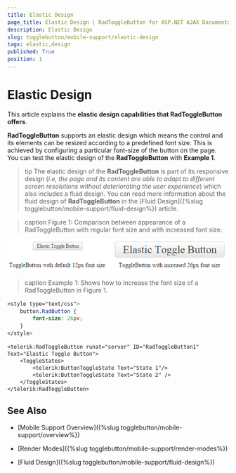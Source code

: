 ```yaml
---
title: Elastic Design
page_title: Elastic Design | RadToggleButton for ASP.NET AJAX Documentation
description: Elastic Design
slug: togglebutton/mobile-support/elastic-design
tags: elastic,design
published: True
position: 1
---
```


# Elastic Design

This article explains the **elastic design capabilities that RadToggleButton offers**. 

**RadToggleButton** supports an elastic design which means the control and its elements can be resized according to a predefined font size. This is achieved by configuring a particular font-size of the button on the page. You can test the elastic design of the **RadToggleButton** with **Example 1**. 

>tip The elastic design of the **RadToggleButton** is part of its responsive design (*i.e, the page and its content are able to adapt to different screen resolutions without deteriorating the user experience*) which also includes a fluid design. You can read more information about the fluid design of **RadToggleButton** in the  [Fluid Design]({%slug togglebutton/mobile-support/fluid-design%}) article.

>caption Figure 1: Comparison between appearance of a RadToggleButton with regular font size and with increased font size.

![togglebutton-elastic-design](images/togglebutton-elastic-design.png)

>caption Example 1: Shows how to increase the font size of a RadToggleButton in Figure 1.

````CSS
<style type="text/css">
	button.RadButton {
		font-size: 26px;
	}
</style>
````

````ASP.NET
<telerik:RadToggleButton runat="server" ID="RadToggleButton1" Text="Elastic Toggle Button">
	<ToggleStates>
		<telerik:ButtonToggleState Text="State 1"/>
		<telerik:ButtonToggleState Text="State 2" /> 
	</ToggleStates>
</telerik:RadToggleButton>
````

## See Also

 * [Mobile Support Overview]({%slug togglebutton/mobile-support/overview%})

 * [Render Modes]({%slug togglebutton/mobile-support/render-modes%})

 * [Fluid Design]({%slug togglebutton/mobile-support/fluid-design%})

